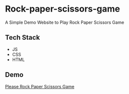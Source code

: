 # Rock-paper-scissors-game
A Simple Demo Website to Play Rock Paper Scissors Game


## Tech Stack
- JS
- CSS 
- HTML

## Demo 

[Please Rock Paper Scissors Game](https://vigilant-wescoff-da6868.netlify.app/)

